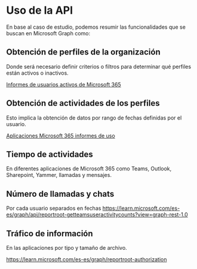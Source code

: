 # Uso de la API

En base al  caso de estudio, podemos resumir las funcionalidades que se buscan en Microsoft Graph como:

## Obtención de perfiles de la organización

Donde será necesario definir criterios o filtros para determinar qué perfiles están activos o inactivos. 

[Informes de usuarios activos de Microsoft 365](../content/doc/1-perfiles.md)

## Obtención de actividades de los perfiles

Esto implica la obtención de datos por rango de fechas definidas por el usuario.

[Aplicaciones Microsoft 365 informes de uso](../content/doc/2-actividades.md)


## Tiempo de actividades 

En diferentes aplicaciones de Microsoft 365 como Teams, Outlook, Sharepoint, Yammer, llamadas y mensajes.



## Número de llamadas y chats

Por cada usuario separados en fechas
https://learn.microsoft.com/es-es/graph/api/reportroot-getteamsuseractivitycounts?view=graph-rest-1.0



## Tráfico de información 

En las aplicaciones por tipo y tamaño de archivo.



https://learn.microsoft.com/es-es/graph/reportroot-authorization
